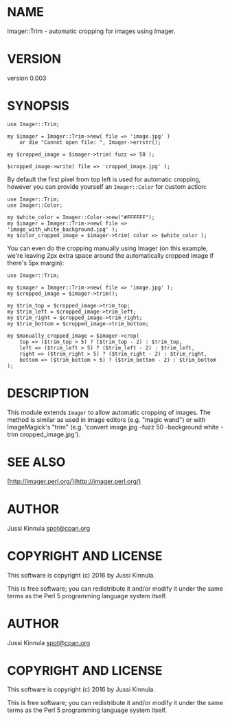 # NAME

Imager::Trim - automatic cropping for images using Imager.

# VERSION

version 0.003

# SYNOPSIS

    use Imager::Trim;

    my $imager = Imager::Trim->new( file => 'image.jpg' )
        or die "Cannot open file: ", Imager->errstr();

    my $cropped_image = $imager->trim( fuzz => 50 );

    $cropped_image->write( file => 'cropped_image.jpg' );

By default the first pixel from top left is used for automatic cropping, however you can provide yourself an `Imager::Color` for custom action:

    use Imager::Trim;
    use Imager::Color;

    my $white_color = Imager::Color->new("#FFFFFF");
    my $imager = Imager::Trim->new( file => 'image_with_white_background.jpg' );
    my $color_cropped_image = $imager->trim( color => $white_color );

You can even do the cropping manually using Imager (on this example, we're leaving 2px extra space around the automatically cropped image if there's 5px margin):

    use Imager::Trim;

    my $imager = Imager::Trim->new( file => 'image.jpg' );
    my $cropped_image = $imager->trim();

    my $trim_top = $cropped_image->trim_top;
    my $trim_left = $cropped_image->trim_left;
    my $trim_right = $cropped_image->trim_right;
    my $trim_bottom = $cropped_image->trim_bottom;

    my $manually_cropped_image = $imager->crop(
        top => ($trim_top > 5) ? ($trim_top - 2) : $trim_top,
        left => ($trim_left > 5) ? ($trim_left - 2) : $trim_left,
        right => ($trim_right > 5) ? ($trim_right - 2) : $trim_right,
        bottom => ($trim_bottom > 5) ? ($trim_bottom - 2) : $trim_bottom
    );

# DESCRIPTION

This module extends `Imager` to allow automatic cropping of images. The method is similar as used in image editors (e.g. "magic wand") or with ImageMagick's "trim" (e.g. 'convert image.jpg -fuzz 50 -background white -trim cropped\_image.jpg').

# SEE ALSO

[http://imager.perl.org/](http://imager.perl.org/)

# AUTHOR

Jussi Kinnula <spot@cpan.org>

# COPYRIGHT AND LICENSE

This software is copyright (c) 2016 by Jussi Kinnula.

This is free software; you can redistribute it and/or modify it under
the same terms as the Perl 5 programming language system itself.

# AUTHOR

Jussi Kinnula <spot@cpan.org>

# COPYRIGHT AND LICENSE

This software is copyright (c) 2016 by Jussi Kinnula.

This is free software; you can redistribute it and/or modify it under
the same terms as the Perl 5 programming language system itself.
